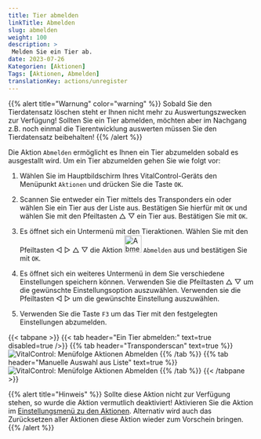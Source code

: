 ```yaml
---
title: Tier abmelden
linkTitle: Abmelden
slug: abmelden
weight: 100
description: >
 Melden Sie ein Tier ab.
date: 2023-07-26
Kategorien: [Aktionen]
Tags: [Aktionen, Abmelden]
translationKey: actions/unregister
---
```

{{% alert title="Warnung" color="warning" %}}
Sobald Sie den Tierdatensatz löschen steht er Ihnen nicht mehr zu Auswertungszwecken zur Verfügung! Sollten Sie ein Tier abmelden, möchten aber im Nachgang z.B. noch einmal die Tierentwicklung auswerten müssen Sie den Tierdatensatz beibehalten!
{{% /alert %}}

Die Aktion `Abmelden` ermöglicht es Ihnen ein Tier abzumelden sobald es ausgestallt wird. Um ein Tier abzumelden gehen Sie wie folgt vor:

1. Wählen Sie im Hauptbildschirm Ihres VitalControl-Geräts den Menüpunkt `Aktionen` und drücken Sie die Taste `OK`.

2. Scannen Sie entweder ein Tier mittels des Transponders ein oder wählen Sie ein Tier aus der Liste aus. Bestätigen Sie hierfür mit `OK` und wählen Sie mit den Pfeiltasten △ ▽ ein Tier aus. Bestätigen Sie mit `OK`.

3. Es öffnet sich ein Untermenü mit den Tieraktionen. Wählen Sie mit den Pfeiltasten ◁ ▷ △ ▽ die Aktion <img src="/icons/actions/unregister.svg" width="35" align="bottom" alt="Abmelden" /> `Abmelden` aus und bestätigen Sie mit `OK`.

4. Es öffnet sich ein weiteres Untermenü in dem Sie verschiedene Einstellungen speichern können. Verwenden Sie die Pfeiltasten △ ▽ um die gewünschte Einstellungsoption auszuwählen. Verwenden sie die Pfeiltasten ◁ ▷ um die gewünschte Einstellung auszuwählen.

5. Verwenden Sie die Taste `F3` um das Tier mit den festgelegten Einstellungen abzumelden.

{{< tabpane >}}
{{< tab header="Ein Tier abmelden:" text=true disabled=true />}}
{{% tab header="Transponderscan" text=true %}}
 ![VitalControl: Menüfolge Aktionen Abmelden](../bilder/abmelden-transponderscan.png "Abmelden")
{{% /tab %}}
{{% tab header="Manuelle Auswahl aus Liste" text=true %}}
 ![VitalControl: Menüfolge Aktionen Abmelden](../bilder/abmelden.png "Abmelden")
{{% /tab %}}
{{< /tabpane >}}

{{% alert title="Hinweis" %}}
Sollte diese Aktion nicht zur Verfügung stehen, so wurde die Aktion vermutlich deaktiviert! Aktivieren Sie die Aktion im [Einstellungsmenü zu den Aktionen](/docs/aktionen/einstellungen/). Alternativ wird auch das Zurücksetzen aller Aktionen diese Aktion wieder zum Vorschein bringen.
{{% /alert %}}
